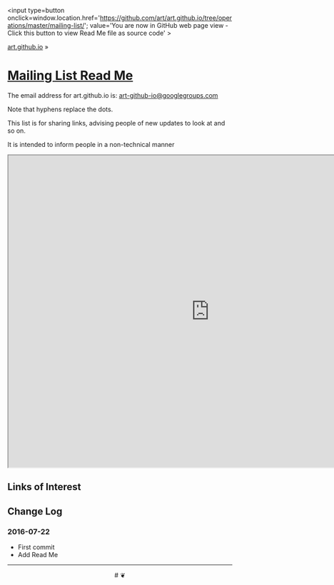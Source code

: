 <span style=display:none; >[You are now in GitHub source code view - click this link to view Read Me file as a web page]
( https://art.github.io/operations/mailing-list/index.html#readme.md "View file as a web page." ) </span>
<input type=button onclick=window.location.href='https://github.com/art/art.github.io/tree/operations/master/mailing-list/'; value='You are now in GitHub web page view - Click this button to view Read Me file as source code' >

[art.github.io]( https://art.github.io ) &raquo;

[Mailing List Read Me]( https://art.github.io/mailing-list/index.html#readme.md )
===

The email address for art.github.io is: [art-github-io@googlegroups.com]( mailto:art.github.io@googlegroups.com )

Note that hyphens replace the dots.

This list is for sharing links, advising people of new updates to look at and so on.

It is intended to inform people in a non-technical manner

<iframe id="forum_embed"
        src="https://groups.google.com/forum/embed/?place=forum/art-github-io&showsearch=true&showpopout=true&showtabs=false&parenturl=https://Art.github.io/operations/mailing-list/index.html#readme.md"
        scrolling="no"
        frameborder="1"
        width="900"
        height="700">
  </iframe>


## Links of Interest


## Change Log

### 2016-07-22

* First commit
* Add Read Me


***

<center title='art.github.io ~ your 3D sunny place' >
# <a href=javascript:window.scrollTo(0,0); style=text-decoration:none; > ❦ </a>
</center>
